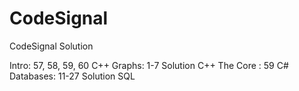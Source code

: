 # CodeSignal
CodeSignal Solution 

Intro: 57, 58, 59, 60 C++
Graphs: 1-7 Solution C++
The Core : 59 C#
Databases: 11-27 Solution SQL
